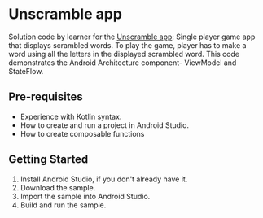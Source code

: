Unscramble app
=================================

Solution code by learner for the [Unscramble app](https://github.com/google-developer-training/basic-android-kotlin-compose-training-unscramble):
Single player game app that displays scrambled words. To play the game, player has to make a
word using all the letters in the displayed scrambled word.
This code demonstrates the Android Architecture component- ViewModel and StateFlow.


Pre-requisites
--------------
* Experience with Kotlin syntax.
* How to create and run a project in Android Studio.
* How to create composable functions 


Getting Started
---------------
1. Install Android Studio, if you don't already have it.
2. Download the sample.
3. Import the sample into Android Studio.
4. Build and run the sample.
